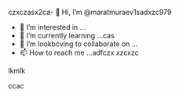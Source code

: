 czxczasx2ca- 👋 Hi, I’m @maratmuraev1sadxzc979
- 👀 I’m interested in ...
- 🌱 I’m currently learning ...cas
- 💞️ I’m lookbcving to collaborate on ...
- 📫 How to reach me ...adfczx
xzcxzc
<!---dsvause its `README.md` (this file) appears on your GitHub profile.
You can click the Preview link to take a look at your changes.
--->lkmlk
ccac
